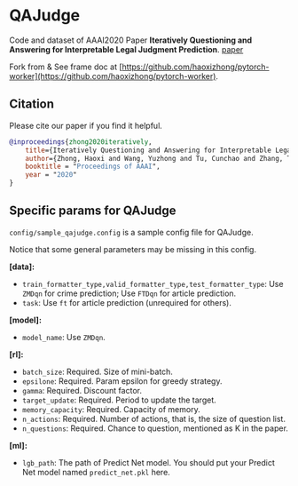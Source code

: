 # QAJudge

Code and dataset of AAAI2020 Paper **Iteratively Questioning and Answering for Interpretable Legal Judgment Prediction**. [paper](https://www.aaai.org/Papers/AAAI/2020GB/AAAI-ZhongH.7101.pdf)

Fork from & See frame doc at [https://github.com/haoxizhong/pytorch-worker](https://github.com/haoxizhong/pytorch-worker).

## Citation

Please cite our paper if you find it helpful.

```bibtex
@inproceedings{zhong2020iteratively,
    title={Iteratively Questioning and Answering for Interpretable Legal Judgment Prediction},
    author={Zhong, Haoxi and Wang, Yuzhong and Tu, Cunchao and Zhang, Tianyang and Liu, Zhiyuan and Sun, Maosong},
    booktitle = "Proceedings of AAAI",
    year = "2020"
}
```

## Specific params for QAJudge

`config/sample_qajudge.config` is a sample config file for QAJudge.

Notice that some general parameters may be missing in this config.

**[data]:**

- ``train_formatter_type,valid_formatter_type,test_formatter_type``: Use `ZMDqn` for crime prediction; Use `FTDqn` for article prediction.
- ``task``: Use `ft` for article prediction (unrequired for others).

**[model]:**

- ``model_name``: Use `ZMDqn`.

**[rl]:**

- ``batch_size``: Required. Size of mini-batch.
- ``epsilone``: Required. Param epsilon for greedy strategy.
- ``gamma``: Required. Discount factor.
- ``target_update``: Required. Period to update the target.
- ``memory_capacity``: Required. Capacity of memory.
- ``n_actions``: Required. Number of actions, that is, the size of question list.
- ``n_questions``: Required. Chance to question, mentioned as K in the paper.

**[ml]:**

- ``lgb_path``: The path of Predict Net model. You should put your Predict Net model named `predict_net.pkl` here.
